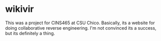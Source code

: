 # wikivir
This was a project for CINS465 at CSU Chico.  Basically, its a website for doing collaborative reverse engineering.  I'm not convinced its a success, but its definitely a thing.
